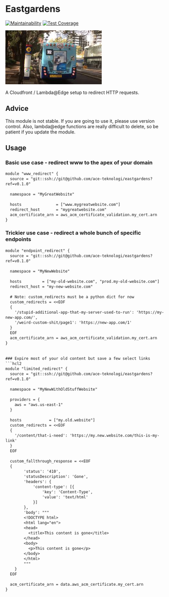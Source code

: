 # Eastgardens

[![Maintainability](https://api.codeclimate.com/v1/badges/63bda21becce93053241/maintainability)](https://codeclimate.com/github/ace-teknologi/eastgardens/maintainability)
[![Test Coverage](https://api.codeclimate.com/v1/badges/63bda21becce93053241/test_coverage)](https://codeclimate.com/github/ace-teknologi/eastgardens/test_coverage)

![Found](./302.jpg)

A Cloudfront / Lambda@Edge setup to redirect HTTP requests.

## Advice

This module is not stable. If you are going to use it, please use version
control. Also, lambda@edge functions are really difficult to delete, so be
patient if you update the module.

## Usage

### Basic use case - redirect www to the apex of your domain

```hcl2
module "www_redirect" {
  source = "git::ssh://git@github.com/ace-teknologi/eastgardens?ref=v0.1.0"

  namespace = "MyGreatWebsite"

  hosts               = ["www.mygreatwebsite.com"]
  redirect_host       = "mygreatwebsite.com"
  acm_certificate_arn = aws_acm_certificate_validation.my_cert.arn
}
```

### Trickier use case - redirect a whole bunch of specific endpoints

```hcl2
module "endpoint_redirect" {
  source = "git::ssh://git@github.com/ace-teknologi/eastgardens?ref=v0.1.0"

  namespace = "MyNewWebsite"

  hosts         = ["my-old-website.com", "prod.my-old-website.com"]
  redirect_host = "my-new-website.com"

  # Note: custom_redirects must be a python dict for now
  custom_redirects = <<EOF
  {
    '/stupid-additional-app-that-my-server-used-to-run': 'https://my-new-app.com/',
    '/weird-custom-shit/page1': 'https://new-app.com/1'
  }
  EOF
  acm_certificate_arn = aws_acm_certificate_validation.my_cert.arn
}


### Expire most of your old content but save a few select links
```hcl2
module "limited_redirect" {
  source = "git::ssh://git@github.com/ace-teknologi/eastgardens?ref=v0.1.0"

  namespace = "MyNewWithOldStuffWebsite"

  providers = {
    aws = "aws.us-east-1"
  }

  hosts            = ["my.old.website"]
  custom_redirects = <<EOF
  {
    '/content/that-i-need': 'https://my.new.website.com/this-is-my-link'
  }
  EOF

  custom_fallthrough_response = <<EOF
  {
        'status': '410',
        'statusDescription': 'Gone',
        'headers': {
            'content-type': [{
                'key': 'Content-Type',
                'value': 'text/html'
            }]
        },
        'body': """
        <!DOCTYPE html>
        <html lang="en">
        <head>
          <title>This content is gone</title>
        </head>
        <body>
          <p>This content is gone</p>
        </body>
        </html>
        """
    }
  EOF

  acm_certificate_arn = data.aws_acm_certificate.my_cert.arn
}
```

